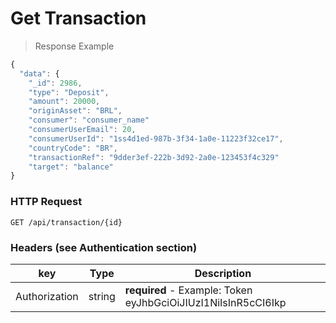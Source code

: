 # Get Transaction

> Response Example

```javascript
{
  "data": {
    "_id": 2986,
    "type": "Deposit",
    "amount": 20000,
    "originAsset": "BRL",
    "consumer": "consumer_name"
    "consumerUserEmail": 20,
    "consumerUserId": "1ss4d1ed-987b-3f34-1a0e-11223f32ce17",
    "countryCode": "BR",
    "transactionRef": "9dder3ef-222b-3d92-2a0e-123453f4c329"
    "target": "balance"
}
```

### HTTP Request

`GET /api/transaction/{id}`

### Headers (see Authentication section)

| key           | Type   | Description                                                                |
| ------------- | ------ | -------------------------------------------------------------------------- |
| Authorization | string | <strong>required</strong> - Example: Token eyJhbGciOiJIUzI1NiIsInR5cCI6Ikp |
